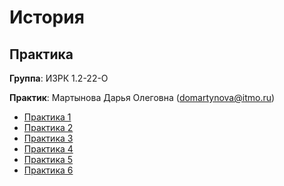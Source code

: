 # История
## Практика

**Группа**: ИЗРК 1.2-22-О

**Практик**: Мартынова Дарья Олеговна (domartynova@itmo.ru)

- [Практика 1](./%D0%9F%D1%80%D0%B0%D0%BA%D1%82%D0%B8%D0%BA%D0%B0%201)
- [Практика 2](./%D0%9F%D1%80%D0%B0%D0%BA%D1%82%D0%B8%D0%BA%D0%B0%202)
- [Практика 3](./%D0%9F%D1%80%D0%B0%D0%BA%D1%82%D0%B8%D0%BA%D0%B0%203)
- [Практика 4](./%D0%9F%D1%80%D0%B0%D0%BA%D1%82%D0%B8%D0%BA%D0%B0%204)
- [Практика 5](./%D0%9F%D1%80%D0%B0%D0%BA%D1%82%D0%B8%D0%BA%D0%B0%205)
- [Практика 6](./%D0%9F%D1%80%D0%B0%D0%BA%D1%82%D0%B8%D0%BA%D0%B0%206)
